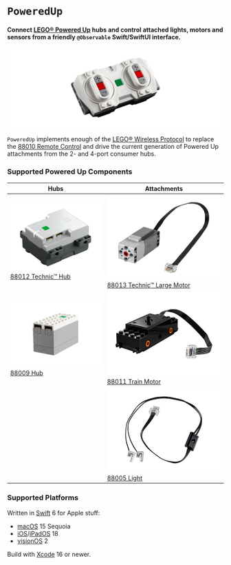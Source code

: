 # `PoweredUp`

__Connect [LEGO® Powered Up](https://www.lego.com/themes/powered-up) hubs and control attached lights, motors and sensors from a friendly `@Observable` Swift/SwiftUI interface.__

[![LEGO® Powered Up 88010 Remote Control](docs/remote-control-88010.png)](https://www.lego.com/product/remote-control-88010)

`PoweredUp` implements enough of the [LEGO® Wireless Protocol](https://lego.github.io/lego-ble-wireless-protocol-docs) to replace the [88010 Remote Control](https://www.lego.com/product/remote-control-88010) and drive the current generation of Powered Up attachments from the 2- and 4-port consumer hubs.

### Supported Powered Up Components

| Hubs | Attachments |
| --- | --- |
| [![LEGO® Powered Up 88012 Technic™ Hub](docs/technic-hub-88012.png)  88012&nbsp;Technic™&nbsp;Hub](https://www.lego.com/product/technic-hub-88012) | [![LEGO® Powered Up 88013 Technic™ Large Motor](docs/technic-large-motor-88013.png) 88013&nbsp;Technic™&nbsp;Large&nbsp;Motor](https://www.lego.com/product/technic-large-motor-88013) |
| [![LEGO® Powered Up 88009 Hub](docs/hub-88009.png)  88009&nbsp;Hub](https://www.lego.com/product/hub-88009) | [![LEGO® Powered Up 88011 Train Motor](docs/train-motor-88011.png) 88011&nbsp;Train&nbsp;Motor](https://www.lego.com/product/train-motor-88011) |
| &nbsp; | [![LEGO® Powered Up 88005 Light](docs/light-88005.png) 88005&nbsp;Light](https://www.lego.com/product/light-88005) |

### Supported Platforms

Written in [Swift](https://developer.apple.com/documentation/swift) 6 for Apple stuff:

* [macOS](https://developer.apple.com/macos) 15 Sequoia
* [iOS](https://developer.apple.com/ios)/[iPadOS](https://developer.apple.com/ipad) 18
* [visionOS](https://developer.apple.com/visionos) 2

Build with [Xcode](https://developer.apple.com/xcode) 16 or newer.
